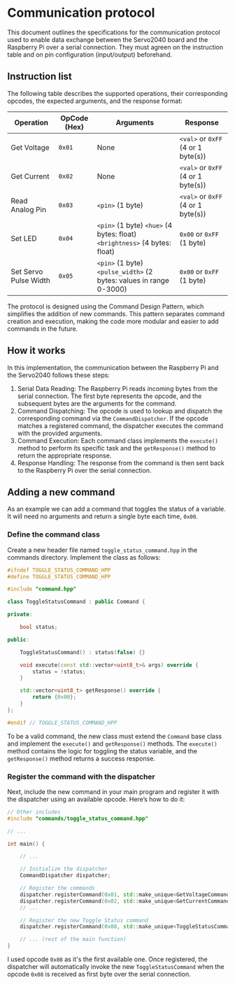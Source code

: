 # Communication protocol

This document outlines the specifications for the communication protocol used to enable data exchange between the Servo2040 board and the Raspberry Pi over a serial connection. They must agreen on the instruction table and on pin configuration (input/output) beforehand.

## Instruction list

The following table describes the supported operations, their corresponding opcodes, the expected arguments, and the response format:

| Operation                 | OpCode (Hex) | Arguments                                                                                   | Response                           |
|---------------------------|--------------|---------------------------------------------------------------------------------------------|------------------------------------|
| Get Voltage               | `0x01`       | None                                                                                        | `<val>` or `0xFF` (4 or 1 byte(s)) |
| Get Current               | `0x02`       | None                                                                                        | `<val>` or `0xFF` (4 or 1 byte(s)) |
| Read Analog Pin           | `0x03`       | `<pin>` (1 byte)                                                                            | `<val>` or `0xFF` (4 or 1 byte(s)) |
| Set LED                   | `0x04`       | `<pin>` (1 byte) `<hue>` (4 bytes: float) `<brightness>` (4 bytes: float)                   | `0x00`  or `0xFF` (1 byte)         |
| Set Servo Pulse Width     | `0x05`       | `<pin>` (1 byte) `<pulse_width>` (2 bytes: values in range 0-3000)                          | `0x00`  or `0xFF` (1 byte)         |


The protocol is designed using the Command Design Pattern, which simplifies the addition of new commands. This pattern separates command creation and execution, making 
the code more modular and easier to add commands in the future.

## How it works

In this implementation, the communication between the Raspberry Pi and the Servo2040 follows these steps:

1. Serial Data Reading: The Raspberry Pi reads incoming bytes from the serial connection. The first byte represents the opcode, and the subsequent bytes are the arguments for the command.
2. Command Dispatching: The opcode is used to lookup and dispatch the corresponding command via the `CommandDispatcher`. If the opcode matches a registered command, the dispatcher executes the command with the provided arguments.
3. Command Execution: Each command class implements the `execute()` method to perform its specific task and the `getResponse()` method to return the appropriate response.
4. Response Handling: The response from the command is then sent back to the Raspberry Pi over the serial connection.

## Adding a new command

As an example we can add a command that toggles the status of a variable. It will need no arguments and return a single byte each time, `0x00`. 

### Define the command class

Create a new header file named `toggle_status_command.hpp` in the commands directory. Implement the class as follows:

```cpp
#ifndef TOGGLE_STATUS_COMMAND_HPP
#define TOGGLE_STATUS_COMMAND_HPP

#include "command.hpp"

class ToggleStatusCommand : public Command {

private:

    bool status;

public:

    ToggleStatusCommand() : status(false) {}

    void execute(const std::vector<uint8_t>& args) override {
        status = !status;
    }

    std::vector<uint8_t> getResponse() override {
        return {0x00};
    }
};

#endif // TOGGLE_STATUS_COMMAND_HPP
```

To be a valid command, the new class must extend the `Command` base class and implement the `execute()` and `getResponse()` methods. The `execute()` method contains the logic for toggling the status variable, and the `getResponse()` method returns a success response.

### Register the command with the dispatcher

Next, include the new command in your main program and register it with the dispatcher using an available opcode. Here’s how to do it:

```cpp
// Other includes
#include "commands/toggle_status_command.hpp"

// ...

int main() {

    // ...

    // Initialize the dispatcher
    CommandDispatcher dispatcher;

    // Register the commands
    dispatcher.registerCommand(0x01, std::make_unique<GetVoltageCommand>());
    dispatcher.registerCommand(0x02, std::make_unique<GetCurrentCommand>());
    // ...

    // Register the new Toggle Status command
    dispatcher.registerCommand(0x08, std::make_unique<ToggleStatusCommand>());

    // ... (rest of the main function)
}
```

I used opcode `0x08` as it's the first available one. Once registered, the dispatcher will automatically invoke the new `ToggleStatusCommand` when the opcode `0x08` is received as first byte over the serial connection.

